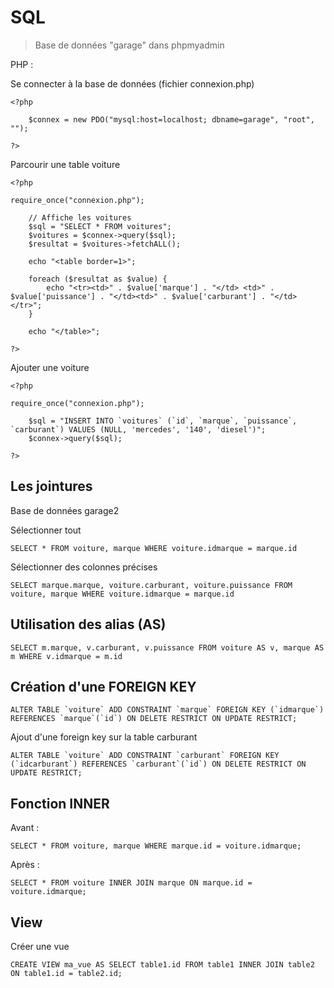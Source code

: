 # SQL

> Base de données "garage" dans phpmyadmin

PHP :

Se connecter à la base de données (fichier connexion.php)
```
<?php

    $connex = new PDO("mysql:host=localhost; dbname=garage", "root", "");

?>
```

Parcourir une table voiture
```
<?php

require_once("connexion.php");

    // Affiche les voitures
    $sql = "SELECT * FROM voitures";
    $voitures = $connex->query($sql);
    $resultat = $voitures->fetchALL();

    echo "<table border=1>";

    foreach ($resultat as $value) {
        echo "<tr><td>" . $value['marque'] . "</td> <td>" . $value['puissance'] . "</td><td>" . $value['carburant'] . "</td></tr>";
    }

    echo "</table>";

?>
```

Ajouter une voiture
```
<?php

require_once("connexion.php");

    $sql = "INSERT INTO `voitures` (`id`, `marque`, `puissance`, `carburant`) VALUES (NULL, 'mercedes', '140', 'diesel')";
    $connex->query($sql);

?>
```

## Les jointures

Base de données garage2

Sélectionner tout
```
SELECT * FROM voiture, marque WHERE voiture.idmarque = marque.id 
```
Sélectionner des colonnes précises
```
SELECT marque.marque, voiture.carburant, voiture.puissance FROM voiture, marque WHERE voiture.idmarque = marque.id 
```

## Utilisation des alias (AS)
```
SELECT m.marque, v.carburant, v.puissance FROM voiture AS v, marque AS m WHERE v.idmarque = m.id 
```

## Création d'une FOREIGN KEY
```
ALTER TABLE `voiture` ADD CONSTRAINT `marque` FOREIGN KEY (`idmarque`) REFERENCES `marque`(`id`) ON DELETE RESTRICT ON UPDATE RESTRICT; 
```

Ajout d'une foreign key sur la table carburant
```
ALTER TABLE `voiture` ADD CONSTRAINT `carburant` FOREIGN KEY (`idcarburant`) REFERENCES `carburant`(`id`) ON DELETE RESTRICT ON UPDATE RESTRICT; 
```
## Fonction INNER

Avant :
```
SELECT * FROM voiture, marque WHERE marque.id = voiture.idmarque;
```

Après :
```
SELECT * FROM voiture INNER JOIN marque ON marque.id = voiture.idmarque;
```

## View

Créer une vue
```
CREATE VIEW ma_vue AS SELECT table1.id FROM table1 INNER JOIN table2 ON table1.id = table2.id;
```